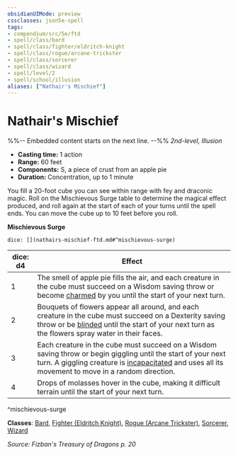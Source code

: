 ```yaml
---
obsidianUIMode: preview
cssclasses: json5e-spell
tags:
- compendium/src/5e/ftd
- spell/class/bard
- spell/class/fighter/eldritch-knight
- spell/class/rogue/arcane-trickster
- spell/class/sorcerer
- spell/class/wizard
- spell/level/2
- spell/school/illusion
aliases: ["Nathair's Mischief"]
---
```

# Nathair's Mischief
%%-- Embedded content starts on the next line. --%%
*2nd-level, Illusion*  

- **Casting time:** 1 action
- **Range:** 60 feet
- **Components:** S, a piece of crust from an apple pie
- **Duration:** Concentration, up to 1 minute

You fill a 20-foot cube you can see within range with fey and draconic magic. Roll on the Mischievous Surge table to determine the magical effect produced, and roll again at the start of each of your turns until the spell ends. You can move the cube up to 10 feet before you roll.

**Mischievous Surge**

`dice: [](nathairs-mischief-ftd.md#^mischievous-surge)`

| dice: d4 | Effect |
|----------|--------|
| 1 | The smell of apple pie fills the air, and each creature in the cube must succeed on a Wisdom saving throw or become [charmed](/Systems/5e/rules/conditions.md#charmed) by you until the start of your next turn. |
| 2 | Bouquets of flowers appear all around, and each creature in the cube must succeed on a Dexterity saving throw or be [blinded](/Systems/5e/rules/conditions.md#blinded) until the start of your next turn as the flowers spray water in their faces. |
| 3 | Each creature in the cube must succeed on a Wisdom saving throw or begin giggling until the start of your next turn. A giggling creature is [incapacitated](/Systems/5e/rules/conditions.md#incapacitated) and uses all its movement to move in a random direction. |
| 4 | Drops of molasses hover in the cube, making it difficult terrain until the start of your next turn. |
^mischievous-surge

**Classes**: [Bard](/Systems/5e/classes/bard.md), [Fighter (Eldritch Knight)](/Systems/5e/classes/fighter-eldritch-knight.md), [Rogue (Arcane Trickster)](/Systems/5e/classes/rogue-arcane-trickster.md), [Sorcerer](/Systems/5e/classes/sorcerer.md), [Wizard](/Systems/5e/classes/wizard.md)

*Source: Fizban's Treasury of Dragons p. 20*